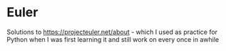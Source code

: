 # Euler
Solutions to https://projecteuler.net/about - which I used as practice for Python when I was first learning it and still work on every once in awhile
